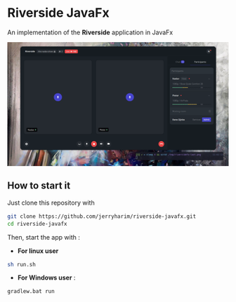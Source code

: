 # Riverside JavaFx

An implementation of the **Riverside** application in JavaFx 

![preview](./preview.png)

## How to start it

Just clone this repository with
~~~sh
git clone https://github.com/jerryharim/riverside-javafx.git 
cd riverside-javafx
~~~

Then, start the app with :

* **For linux user**
~~~sh
sh run.sh
~~~

* **For Windows user** : 
~~~bat
gradlew.bat run
~~~

